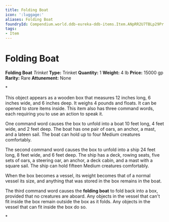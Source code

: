 ```yaml
---
title: Folding Boat
icon: ':luggage:'
aliases: Folding Boat
foundryId: Compendium.world.ddb-eureka-ddb-items.Item.ANpRR2U7TBLp29Pr
tags:
- Item
---
```


# Folding Boat

**Folding Boat**
_Trinket_
**Type:** Trinket
**Quantity:** 1
**Weight:** 4 lb
**Price:** 15000 gp
**Rarity:** Rare
**Attunement:** None

*<p>This object appears as a wooden box that measures 12 inches long, 6 inches wide, and 6 inches deep. It weighs 4 pounds and floats. It can be opened to store items inside. This item also has three command words, each requiring you to use an action to speak it.

One command word causes the box to unfold into a boat 10 feet long, 4 feet wide, and 2 feet deep. The boat has one pair of oars, an anchor, a mast, and a lateen sail. The boat can hold up to four Medium creatures comfortably.

The second command word causes the box to unfold into a ship 24 feet long, 8 feet wide, and 6 feet deep. The ship has a deck, rowing seats, five sets of oars, a steering oar, an anchor, a deck cabin, and a mast with a square sail. The ship can hold fifteen Medium creatures comfortably.

When the box becomes a vessel, its weight becomes that of a normal vessel its size, and anything that was stored in the box remains in the boat.

The third command word causes the **folding boat** to fold back into a box, provided that no creatures are aboard. Any objects in the vessel that can't fit inside the box remain outside the box as it folds. Any objects in the vessel that can fit inside the box do so.</p>*